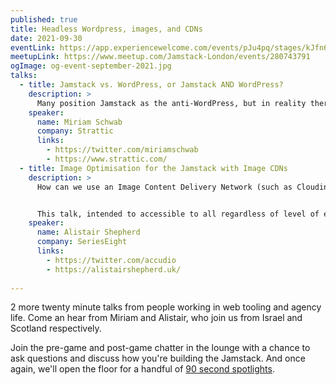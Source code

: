 ```yaml
---
published: true
title: Headless Wordpress, images, and CDNs
date: 2021-09-30
eventLink: https://app.experiencewelcome.com/events/pJu4pq/stages/kJfn6L
meetupLink: https://www.meetup.com/Jamstack-London/events/280743791
ogImage: og-event-september-2021.jpg
talks:
  - title: Jamstack vs. WordPress, or Jamstack AND WordPress?
    description: > 
      Many position Jamstack as the anti-WordPress, but in reality there is some (or a lot of) overlap between the two approaches. So can the two live together in peace and harmony, and even compliment each other, or does the future of Jamstack leave WordPress in the dust?
    speaker:
      name: Miriam Schwab
      company: Strattic
      links:
        - https://twitter.com/miriamschwab
        - https://www.strattic.com/
  - title: Image Optimisation for the Jamstack with Image CDNs
    description: >
      How can we use an Image Content Delivery Network (such as Cloudinary) to simplify how we work with images on the web? 


      This talk, intended to accessible to all regardless of level of experience, will share examples and concepts of techniques which can help the development process and performance of sites which leverage image assets.
    speaker:
      name: Alistair Shepherd
      company: SeriesEight
      links:
        - https://twitter.com/accudio
        - https://alistairshepherd.uk/
    
---
```


2 more twenty minute talks from people working in web tooling and agency life. Come an hear from Miriam and Alistair, who join us from Israel and Scotland respectively.

Join the pre-game and post-game chatter in the lounge with a chance to ask questions and discuss how you're building the Jamstack. And once again, we'll open the floor for a handful of [90 second spotlights](/speak/#90-seconds).